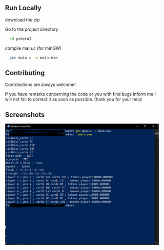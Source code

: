 ## Run Locally

download the zip

Go to the project directory

```bash
  cd pokerAI
```

complie main.c (for minGW)

```bash
  gcc main.c -o main.exe
```
## Contributing

Contributions are always welcome!

If you have remarks concerning the code or you with find bugs inform me I will not fail to correct it as soon as possible. thank you for your help!
## Screenshots

![App Screenshot](https://github.com/g3noce/pokerAI/blob/main/screenshot%20%20pokerai.PNG)
